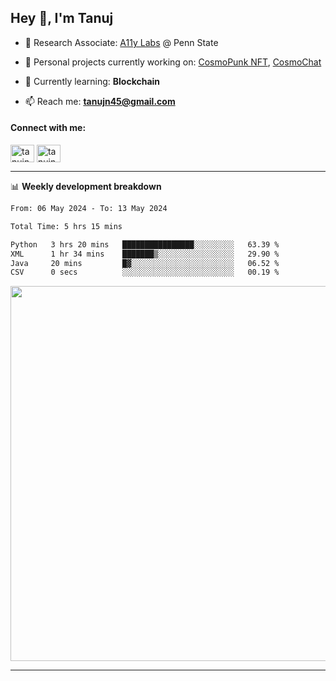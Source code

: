 <h2>Hey 👋, I'm Tanuj</h2>

- 🔬 Research Associate: [A11y Labs](https://a11y.ist.psu.edu/) @ Penn State 

- 🔭 Personal projects currently working on: [CosmoPunk NFT](https://github.com/tanujn45/CosmoNFT), [CosmoChat](https://github.com/tanujn45/CosmoChat)

- 🌱 Currently learning: **Blockchain**

- 📫 Reach me: **tanujn45@gmail.com**

<h4 align="left">Connect with me:</h4>
<p align="left">
<a href="https://twitter.com/tanujn45" target="blank"><img align="center" src="https://raw.githubusercontent.com/rahuldkjain/github-profile-readme-generator/master/src/images/icons/Social/twitter.svg" alt="tanujn45" height="28" width="38" /></a>
<a href="https://linkedin.com/in/tanujn45" target="blank"><img align="center" src="https://raw.githubusercontent.com/rahuldkjain/github-profile-readme-generator/master/src/images/icons/Social/linked-in-alt.svg" alt="tanujn45" height="28" width="38" /></a>
</p>

-------

📊 **Weekly development breakdown**
<!--START_SECTION:waka-->

```txt
From: 06 May 2024 - To: 13 May 2024

Total Time: 5 hrs 15 mins

Python   3 hrs 20 mins   ████████████████░░░░░░░░░   63.39 %
XML      1 hr 34 mins    ███████▒░░░░░░░░░░░░░░░░░   29.90 %
Java     20 mins         █▓░░░░░░░░░░░░░░░░░░░░░░░   06.52 %
CSV      0 secs          ░░░░░░░░░░░░░░░░░░░░░░░░░   00.19 %
```

<!--END_SECTION:waka-->

<img src="https://wakatime.com/share/@018e9abd-1aa4-4aa6-9db7-5ca3b999e810/4650b67a-98aa-46b4-b598-3d8a2451f0df.svg" width="600"/>

-------
